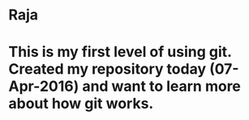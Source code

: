 # Raja

# This is my first level of using git. Created my repository today (07-Apr-2016) and want to learn more about how git works.
